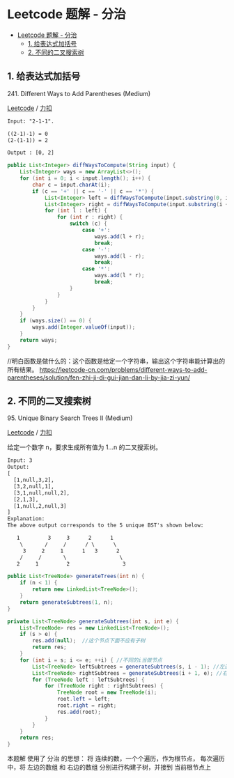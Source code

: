 # Leetcode 题解 - 分治
<!-- GFM-TOC -->
* [Leetcode 题解 - 分治](#leetcode-题解---分治)
    * [1. 给表达式加括号](#1-给表达式加括号)
    * [2. 不同的二叉搜索树](#2-不同的二叉搜索树)
<!-- GFM-TOC -->


## 1. 给表达式加括号

241\. Different Ways to Add Parentheses (Medium)

[Leetcode](https://leetcode.com/problems/different-ways-to-add-parentheses/description/) / [力扣](https://leetcode-cn.com/problems/different-ways-to-add-parentheses/description/)

```html
Input: "2-1-1".

((2-1)-1) = 0
(2-(1-1)) = 2

Output : [0, 2]
```

```java
public List<Integer> diffWaysToCompute(String input) {
    List<Integer> ways = new ArrayList<>();
    for (int i = 0; i < input.length(); i++) {
        char c = input.charAt(i);
        if (c == '+' || c == '-' || c == '*') {
            List<Integer> left = diffWaysToCompute(input.substring(0, i));  
            List<Integer> right = diffWaysToCompute(input.substring(i + 1)); 
            for (int l : left) {
                for (int r : right) {
                    switch (c) {
                        case '+':
                            ways.add(l + r);
                            break;
                        case '-':
                            ways.add(l - r);
                            break;
                        case '*':
                            ways.add(l * r);
                            break;
                    }
                }
            }
        }
    }
    if (ways.size() == 0) {
        ways.add(Integer.valueOf(input));
    }
    return ways;
}
```
//明白函数是做什么的：这个函数是给定一个字符串，输出这个字符串能计算出的所有结果。
https://leetcode-cn.com/problems/different-ways-to-add-parentheses/solution/fen-zhi-ji-di-gui-jian-dan-li-by-jia-zi-yun/

## 2. 不同的二叉搜索树

95\. Unique Binary Search Trees II (Medium)

[Leetcode](https://leetcode.com/problems/unique-binary-search-trees-ii/description/) / [力扣](https://leetcode-cn.com/problems/unique-binary-search-trees-ii/description/)

给定一个数字 n，要求生成所有值为 1...n 的二叉搜索树。

```html
Input: 3
Output:
[
  [1,null,3,2],
  [3,2,null,1],
  [3,1,null,null,2],
  [2,1,3],
  [1,null,2,null,3]
]
Explanation:
The above output corresponds to the 5 unique BST's shown below:

   1         3     3      2      1
    \       /     /      / \      \
     3     2     1      1   3      2
    /     /       \                 \
   2     1         2                 3
```

```java
public List<TreeNode> generateTrees(int n) {
    if (n < 1) {
        return new LinkedList<TreeNode>();
    }
    return generateSubtrees(1, n);
}

private List<TreeNode> generateSubtrees(int s, int e) {
    List<TreeNode> res = new LinkedList<TreeNode>();
    if (s > e) {
        res.add(null);  //这个节点下面不应有子树
        return res;
    }
    for (int i = s; i <= e; ++i) { //不同的i当做节点
        List<TreeNode> leftSubtrees = generateSubtrees(s, i - 1); //左边不同构建子树的结构
        List<TreeNode> rightSubtrees = generateSubtrees(i + 1, e); //右边不同构建子树的结构
        for (TreeNode left : leftSubtrees) {
            for (TreeNode right : rightSubtrees) {
                TreeNode root = new TreeNode(i);
                root.left = left;
                root.right = right;
                res.add(root);
            }
        }
    }
    return res;
}
```
本题解 使用了 分治 的思想：
将 连续的数，一个个遍历，作为根节点，
每次遍历中，将 左边的数组 和 右边的数组 分别进行构建子树，并接到 当前根节点上
